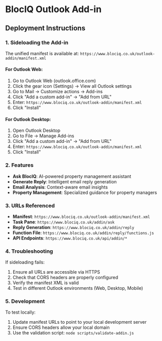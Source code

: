 # BlocIQ Outlook Add-in

## Deployment Instructions

### 1. Sideloading the Add-in

The unified manifest is available at: `https://www.blociq.co.uk/outlook-addin/manifest.xml`

#### For Outlook Web:
1. Go to Outlook Web (outlook.office.com)
2. Click the gear icon (Settings) → View all Outlook settings
3. Go to Mail → Customize actions → Add-ins
4. Click "Add a custom add-in" → "Add from URL"
5. Enter: `https://www.blociq.co.uk/outlook-addin/manifest.xml`
6. Click "Install"

#### For Outlook Desktop:
1. Open Outlook Desktop
2. Go to File → Manage Add-ins
3. Click "Add a custom add-in" → "Add from URL"
4. Enter: `https://www.blociq.co.uk/outlook-addin/manifest.xml`
5. Click "Install"

### 2. Features

- **Ask BlocIQ**: AI-powered property management assistant
- **Generate Reply**: Intelligent email reply generation
- **Email Analysis**: Context-aware email insights
- **Property Management**: Specialized guidance for property managers

### 3. URLs Referenced

- **Manifest**: `https://www.blociq.co.uk/outlook-addin/manifest.xml`
- **Task Pane**: `https://www.blociq.co.uk/addin/ask`
- **Reply Generation**: `https://www.blociq.co.uk/addin/reply`
- **Function File**: `https://www.blociq.co.uk/addin/reply/functions.js`
- **API Endpoints**: `https://www.blociq.co.uk/api/addin/*`

### 4. Troubleshooting

If sideloading fails:
1. Ensure all URLs are accessible via HTTPS
2. Check that CORS headers are properly configured
3. Verify the manifest XML is valid
4. Test in different Outlook environments (Web, Desktop, Mobile)

### 5. Development

To test locally:
1. Update manifest URLs to point to your local development server
2. Ensure CORS headers allow your local domain
3. Use the validation script: `node scripts/validate-addin.js`
